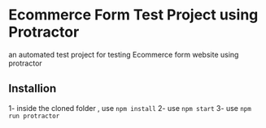 # Ecommerce Form Test Project using Protractor

an automated test project for testing Ecommerce form website using protractor

## Installion
1- inside the cloned folder , use `npm install`
2- use `npm start`
3- use `npm run protractor`

